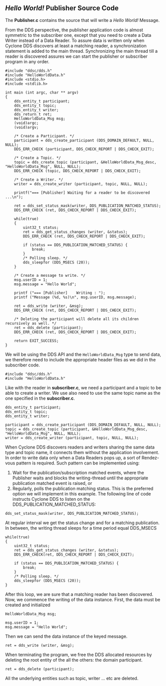 ## _Hello World!_ Publisher Source Code

The **Publisher.c** contains the source that will write a _Hello World!_ Message.

From the DDS perspective, the publisher application code is almost symmetric to the subscriber one, except that you need to create a Data Writer instead of a Data Reader. To assure data is written only when Cyclone DDS discovers at least a matching reader, a synchronization statement is added to the main thread. Synchronizing the main thread till a reader is discovered assures we can start the publisher or subscriber program in any order.

```
#include "ddsc/dds.h"
#include "HelloWorldData.h"
#include <stdio.h>
#include <stdlib.h>

int main (int argc, char ** argv)
{
    dds_entity_t participant; 
    dds_entity_t topic; 
    dds_entity_t writer; 
    dds_return_t ret;
    HelloWorldData_Msg msg; 
    (void)argc;
    (void)argv;

    /* Create a Participant. */
    participant = dds_create_participant (DDS_DOMAIN_DEFAULT, NULL, NULL); 
    DDS_ERR_CHECK (participant, DDS_CHECK_REPORT | DDS_CHECK_EXIT);

    /* Create a Topic. */
    topic = dds_create_topic (participant, &HelloWorldData_Msg_desc, "HelloWorldData_Msg", NULL, NULL); 
    DDS_ERR_CHECK (topic, DDS_CHECK_REPORT | DDS_CHECK_EXIT);

    /* Create a Writer. */
    writer = dds_create_writer (participant, topic, NULL, NULL);

    printf("=== [Publisher]	Waiting for a reader to be discovered ...\n");

    ret = dds_set_status_mask(writer, DDS_PUBLICATION_MATCHED_STATUS); 
    DDS_ERR_CHECK (ret, DDS_CHECK_REPORT | DDS_CHECK_EXIT);

    while(true)
    {
        uint32_t status;
        ret = dds_get_status_changes (writer, &status); 
        DDS_ERR_CHECK (ret, DDS_CHECK_REPORT | DDS_CHECK_EXIT);

        if (status == DDS_PUBLICATION_MATCHED_STATUS) {
            break;
        }
        /* Polling sleep. */
        dds_sleepfor (DDS_MSECS (20));
    }

    /* Create a message to write. */
    msg.userID = 1;
    msg.message = "Hello World";

    printf ("=== [Publisher]	Writing : ");
    printf ("Message (%d, %s)\n", msg.userID, msg.message);

    ret = dds_write (writer, &msg);
    DDS_ERR_CHECK (ret, DDS_CHECK_REPORT | DDS_CHECK_EXIT);

    /* Deleting the participant will delete all its children recursively as well. */
    ret = dds_delete (participant);
    DDS_ERR_CHECK (ret, DDS_CHECK_REPORT | DDS_CHECK_EXIT);

    return EXIT_SUCCESS;
}

```


We will be using the DDS API and the `HelloWorldData_Msg` type to send data, we therefore need to include the appropriate header files as we did in the subscriber code.

```
#include "ddsc/dds.h"
#include "HelloWorldData.h"
```


Like with the reader in **subscriber.c**, we need a participant and a topic to be able to create a writer. We use also need to use the same topic name as the one specified in the **subscriber.c**. 

```
dds_entity_t participant; 
dds_entity_t topic; 
dds_entity_t writer;

participant = dds_create_participant (DDS_DOMAIN_DEFAULT, NULL, NULL); 
topic = dds_create_topic (participant, &HelloWorldData_Msg_desc,
"HelloWorldData_Msg", NULL, NULL); 
writer = dds_create_writer (participant, topic, NULL, NULL);
```

When Cyclone DDS discovers readers and writers sharing the same data type and topic name, it connects them without the application involvement. In order to write data only when a Data Readers pops up, a sort of Rendez-vous pattern is required. Such pattern can be implemented using:

1. Wait for the publication/subscription matched events, where the Publisher waits and blocks the writing-thread until the appropriate publication matched event is raised, or
2. Regularly, polls the publication matching status. This is the preferred option we will implement in this example. The following line of code instructs Cyclone DDS to listen on the DDS_PUBLICATION_MATCHED_STATUS:

```
dds_set_status_mask(writer, DDS_PUBLICATION_MATCHED_STATUS);
```


At regular interval we get the status change and for a matching publication. In between, the writing thread sleeps for a time period equal DDS_MSECS

```
while(true)
{
    uint32_t status;
    ret = dds_get_status_changes (writer, &status); 
    DDS_ERR_CHECK(ret, DDS_CHECK_REPORT | DDS_CHECK_EXIT);

    if (status == DDS_PUBLICATION_MATCHED_STATUS) {
        break;
    }
    /* Polling sleep. */ 
    dds_sleepfor (DDS_MSECS (20));
}
```


After this loop, we are sure that a matching reader has been discovered. Now, we commence the writing of the data instance. First, the data must be created and initialized

```
HelloWorldData_Msg msg;

msg.userID = 1;
msg.message = "Hello World";
```


Then we can send the data instance of the keyed message.
```
ret = dds_write (writer, &msg);
```

When terminating the program, we free the DDS allocated resources by deleting the root entity of the all the others: the domain participant.
```
ret = dds_delete (participant);
```

All the underlying entities such as topic, writer … etc are deleted.
